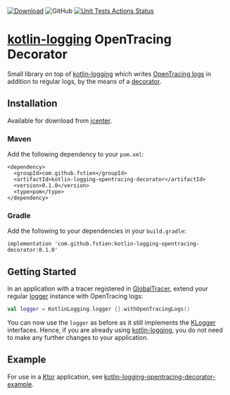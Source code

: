  [![Download](https://api.bintray.com/packages/fstien/kotlin-logging-opentracing-decorator/kotlin-logging-opentracing-decorator/images/download.svg)](https://bintray.com/fstien/kotlin-logging-opentracing-decorator/kotlin-logging-opentracing-decorator/_latestVersion)
 ![GitHub](https://img.shields.io/github/license/fstien/kotlin-logging-opentracing-decorator.svg?color=green&style=popout)
[![Unit Tests Actions Status](https://github.com/zopaUK/ktor-opentracing/workflows/Unit%20Tests/badge.svg)](https://github.com/{userName}/{repoName}/actions)

# [kotlin-logging](https://github.com/MicroUtils/kotlin-logging) OpenTracing Decorator

Small library on top of [kotlin-logging](https://github.com/MicroUtils/kotlin-logging) which writes  [OpenTracing logs](https://opentracing.io/docs/overview/tags-logs-baggage/#logs) in addition to regular logs, by the means of a [decorator](https://en.wikipedia.org/wiki/Decorator_pattern). 


## Installation

Available for download from [jcenter](https://bintray.com/fstien/ktor-header-forwarding/ktor-header-forwarding).
### Maven
Add the following dependency to your `pom.xml`:
    
    <dependency>
      <groupId>com.github.fstien</groupId>
      <artifactId>kotlin-logging-opentracing-decorator</artifactId>
      <version>0.1.0</version>
      <type>pom</type>
    </dependency>

### Gradle
Add the following to your dependencies in your `build.gradle`:

    implementation 'com.github.fstien:kotlin-logging-opentracing-decorator:0.1.0'

## Getting Started 
In an application with a tracer registered in [GlobalTracer](https://opentracing.io/guides/java/tracers/#global-tracer), extend your regular [logger](https://github.com/MicroUtils/kotlin-logging) instance with OpenTracing logs: 
```kotlin
val logger = KotlinLogging.logger {}.withOpenTracingLogs()
```
You can now use the `logger` as before as it still implements the [KLogger](https://github.com/MicroUtils/kotlin-logging/blob/master/src/jsMain/kotlin/mu/KLogger.kt) interfaces. Hence, if you are already using [kotlin-logging](https://github.com/MicroUtils/kotlin-logging), you do not need to make any further changes to your application. 

## Example
For use in a [Ktor](https://ktor.io/) application, see [kotlin-logging-opentracing-decorator-example](https://github.com/fstien/kotlin-logging-opentracing-decorator-example).
